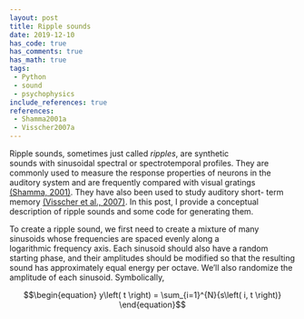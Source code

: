 ```yaml
---
layout: post
title: Ripple sounds
date: 2019-12-10
has_code: true
has_comments: true
has_math: true
tags:
 - Python
 - sound
 - psychophysics
include_references: true
references:
 - Shamma2001a
 - Visscher2007a
---
```


Ripple sounds, sometimes just called *ripples*, are synthetic sounds with sinusoidal
spectral or spectrotemporal profiles. They are commonly used to measure the response
properties of neurons in the auditory system and are frequently compared with visual
gratings [(Shamma, 2001)](#Shamma2001a). They have also been used to study auditory short-
term memory [(Visscher et al., 2007)](#Visscher2007a). In this post, I provide a
conceptual description of ripple sounds and some code for generating them.

To create a ripple sound, we first need to create a mixture of many sinusoids whose
frequencies are spaced evenly along a logarithmic frequency axis. Each sinusoid should
also have a random starting phase, and their amplitudes should be modified so that the
resulting sound has approximately equal energy per octave. We’ll also randomize the
amplitude of each sinusoid. Symbolically,

$$\begin{equation}
y\left( t \right) = \sum_{i=1}^{N}{s\left( i, t \right)}
\end{equation}$$